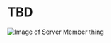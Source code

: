 # TBD
![Image of Server Member thing](https://img.shields.io/discord/783616997980110848?color=7289da&label=Angies%20Hub&logo=Angie&logoColor=%277289da)

